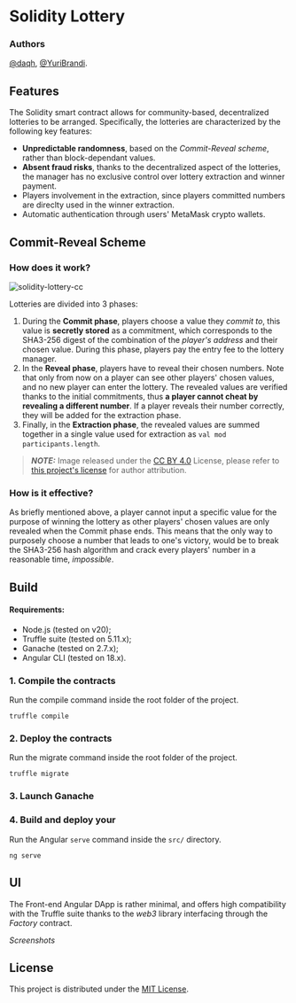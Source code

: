 # Solidity Lottery

### Authors
[@daqh](https://github.com/daqh), [@YuriBrandi](https://github.com/YuriBrandi).

## Features

The Solidity smart contract allows for community-based, decentralized lotteries to be arranged.
Specifically, the lotteries are characterized by the following key features:

- **Unpredictable randomness**, based on the *Commit-Reveal scheme*, rather than block-dependant values.
- **Absent fraud risks**, thanks to the decentralized aspect of the lotteries, the manager has no exclusive control over lottery extraction and winner payment.
- Players involvement in the extraction, since players committed numbers are direclty used in the winner extraction.
- Automatic authentication through users' MetaMask crypto wallets.

## Commit-Reveal Scheme

### How does it work?
![solidity-lottery-cc](https://github.com/user-attachments/assets/1fc050b4-3ea3-47cf-9f25-d424fb1429eb)

Lotteries are divided into 3 phases:

1. During the **Commit phase**, players choose a value they *commit to*, this value is **secretly stored** as a commitment, which corresponds to the SHA3-256 digest of the combination of the *player's address* and their chosen value. During this phase, players pay the entry fee to the lottery manager.
2. In the **Reveal phase**, players have to reveal their chosen numbers. Note that only from now on a player can see other players' chosen values, and no new player can enter the lottery. The revealed values are verified thanks to the initial commitments, thus **a player cannot cheat by revealing a different number**. If a player reveals their number correctly, they will be added for the extraction phase.
3. Finally, in the **Extraction phase**, the revealed values are summed together in a single value used for extraction as `val mod participants.length`.

> **_NOTE:_** Image released under the [CC BY 4.0](https://creativecommons.org/licenses/by/4.0/) License, please refer to [this project's license](LICENSE) for author attribution.

### How is it effective?

As briefly mentioned above, a player cannot input a specific value for the purpose of winning the lottery as other players' chosen values are only revealed when the Commit phase ends.
This means that the only way to purposely choose a number that leads to one's victory, would be to break the SHA3-256 hash algorithm and crack every players' number in a reasonable time, *impossible*.

## Build

#### Requirements: 
- Node.js (tested on v20);
- Truffle suite (tested on 5.11.x);
- Ganache (tested on 2.7.x);
- Angular CLI (tested on 18.x).

### 1. Compile the contracts

  Run the compile command inside the root folder of the project.
   
   ```
   truffle compile
   ```

### 2. Deploy the contracts

  Run the migrate command inside the root folder of the project.
   
   ```
   truffle migrate
   ```

### 3. Launch Ganache

### 4. Build and deploy your 

  Run the Angular `serve` command inside the `src/` directory.
   
   ```
   ng serve
   ```

## UI

The Front-end Angular DApp is rather minimal, and offers high compatibility with the Truffle suite thanks to the *web3* library interfacing through the *Factory* contract.

*Screenshots*

## License

This project is distributed under the [MIT License](LICENSE).
